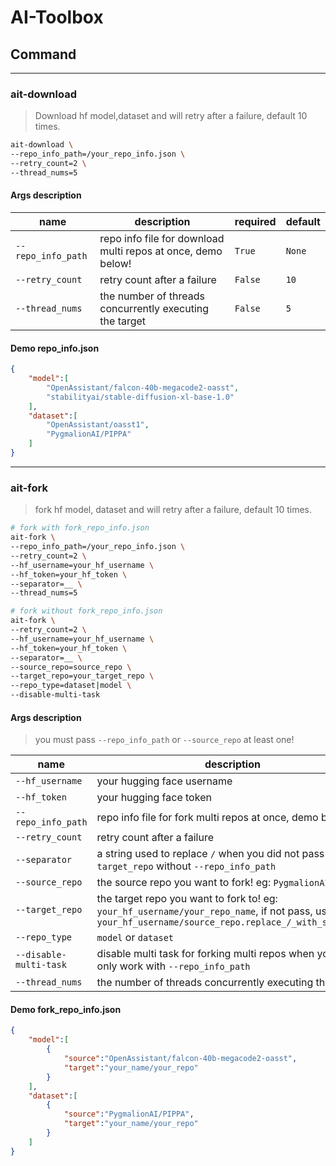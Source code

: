 # AI-Toolbox

## Command

---

### ait-download

>Download hf model,dataset and will retry after a failure, default 10 times.

```bash
ait-download \
--repo_info_path=/your_repo_info.json \
--retry_count=2 \
--thread_nums=5
```

#### Args description

|name|description|required|default|
|---|---|---|---|
|`--repo_info_path`|repo info file for download multi repos at once, demo below!|`True`|`None`|
|`--retry_count`|retry count after a failure|`False`|`10`|
|`--thread_nums`|the number of threads concurrently executing the target|`False`|`5`|

#### Demo repo_info.json

```json
{
    "model":[
        "OpenAssistant/falcon-40b-megacode2-oasst",
        "stabilityai/stable-diffusion-xl-base-1.0"
    ],
    "dataset":[
        "OpenAssistant/oasst1",
        "PygmalionAI/PIPPA"
    ]
}
```



---

### ait-fork

>fork hf model, dataset and will retry after a failure, default 10 times.

```bash
# fork with fork_repo_info.json
ait-fork \
--repo_info_path=/your_repo_info.json \
--retry_count=2 \
--hf_username=your_hf_username \
--hf_token=your_hf_token \
--separator=__ \
--thread_nums=5

# fork without fork_repo_info.json
ait-fork \
--retry_count=2 \
--hf_username=your_hf_username \
--hf_token=your_hf_token \
--separator=__ \
--source_repo=source_repo \
--target_repo=your_target_repo \
--repo_type=dataset|model \
--disable-multi-task
```

#### Args description

>you must pass `--repo_info_path` or `--source_repo` at least one!

|name|description|required|default|
|---|---|---|---|
|`--hf_username`|your hugging face username|`True`|`None`|
|`--hf_token`|your hugging face token|`True`|`None`|
|`--repo_info_path`|repo info file for fork multi repos at once, demo below!|`False`|`None`|
|`--retry_count`|retry count after a failure|`False`|`10`|
|`--separator`|a string used to replace `/` when you did not pass `target_repo` without `--repo_info_path`|`False`|`__`|
|`--source_repo`|the source repo you want to fork! eg: `PygmalionAI/PIPPA`,|`False`|`10`|
|`--target_repo`|the target repo you want to fork to! eg: `your_hf_username/your_repo_name`, if not pass, use `your_hf_username/source_repo.replace_/_with_separator`|`False`|`None`|
|`--repo_type`|`model` or `dataset`|`False`|`dataset`|
|`--disable-multi-task`|disable multi task for forking multi repos when you pass, only work with `--repo_info_path`|`False`|`False`|
|`--thread_nums`|the number of threads concurrently executing the target|`False`|`5`|
#### Demo fork_repo_info.json

```json
{
    "model":[
        {
            "source":"OpenAssistant/falcon-40b-megacode2-oasst",
            "target":"your_name/your_repo"
        }        
    ],
    "dataset":[
        {
            "source":"PygmalionAI/PIPPA",
            "target":"your_name/your_repo"
        }
    ]
}
```